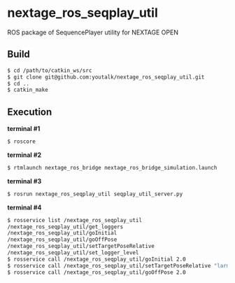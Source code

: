 nextage_ros_seqplay_util
========================

ROS package of SequencePlayer utility for NEXTAGE OPEN

Build
-----

~~~ sh
$ cd /path/to/catkin_ws/src
$ git clone git@github.com:youtalk/nextage_ros_seqplay_util.git
$ cd ..
$ catkin_make
~~~


Execution
---------
**terminal #1**
~~~sh
$ roscore
~~~

**terminal #2**
~~~sh
$ rtmlaunch nextage_ros_bridge nextage_ros_bridge_simulation.launch
~~~

**terminal #3**
~~~sh
$ rosrun nextage_ros_seqplay_util seqplay_util_server.py
~~~

**terminal #4**
~~~sh
$ rosservice list /nextage_ros_seqplay_util
/nextage_ros_seqplay_util/get_loggers
/nextage_ros_seqplay_util/goInitial
/nextage_ros_seqplay_util/goOffPose
/nextage_ros_seqplay_util/setTargetPoseRelative
/nextage_ros_seqplay_util/set_logger_level
$ rosservice call /nextage_ros_seqplay_util/goInitial 2.0
$ rosservice call /nextage_ros_seqplay_util/setTargetPoseRelative "larm" "[0, 0, 0.1]" "[0, 0, 0]" 2
$ rosservice call /nextage_ros_seqplay_util/goOffPose 2.0
~~~
